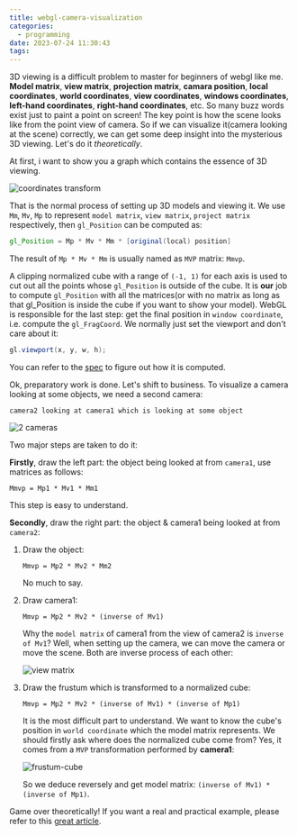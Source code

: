 ```yaml
---
title: webgl-camera-visualization
categories:
  - programming
date: 2023-07-24 11:30:43
tags:
---
```


3D viewing is a difficult problem to master for beginners of webgl like me. **Model matrix**, **view matrix**, **projection matrix**, **camara position**, **local coordinates**, **world coordinates**, **view coordinates**, **windows coordinates**, **left-hand coordinates**, **right-hand coordinates**, etc. So many buzz words exist just to paint a point on screen! The key point is how the scene looks like from the point view of camera. So if we can visualize it(camera looking at the scene) correctly, we can get some deep insight into the mysterious 3D viewing. Let's do it *theoretically*.

At first, i want to show you a graph which contains the essence of 3D viewing.

![coordinates transform](../images/coordinates-transform.png)

That is the normal process of setting up 3D models and viewing it. We use `Mm`, `Mv`, `Mp` to represent `model matrix`, `view matrix`, `project matrix` respectively, then `gl_Position` can be computed as:

```glsl
gl_Position = Mp * Mv * Mm * [original(local) position]
```

The result of `Mp * Mv * Mm` is usually named as `MVP` matrix: `Mmvp`.

A clipping normalized cube with a range of `(-1, 1)` for each axis is used to cut out all the points whose `gl_Position` is outside of the cube. It is **our** job to compute `gl_Position` with all the matrices(or with no matrix as long as that gl_Position is inside the cube if you want to show your model). WebGL is responsible for the last step: get the final position in `window coordinate`, i.e. compute the `gl_FragCoord`. We normally just set the viewport and don't care about it:

```glsl
gl.viewport(x, y, w, h);
```

You can refer to the [spec](https://registry.khronos.org/OpenGL/specs/es/2.0/es_full_spec_2.0.pdf) to figure out how it is computed.

Ok, preparatory work is done. Let's shift to business. To visualize a camera looking at some objects, we need a second camera:

```
camera2 looking at camera1 which is looking at some object
```

![2 cameras](../images/camera-view2.png)

Two major steps are taken to do it:

**Firstly**, draw the left part: the object being looked at from `camera1`, use matrices as follows:

```
Mmvp = Mp1 * Mv1 * Mm1
```
This step is easy to understand.

**Secondly**, draw the right part: the object & camera1 being looked at from `camera2`:

1. Draw the object:

   ```
   Mmvp = Mp2 * Mv2 * Mm2
   ```
   No much to say.

2. Draw camera1:

   ```
   Mmvp = Mp2 * Mv2 * (inverse of Mv1)
   ```
   Why the `model matrix` of camera1 from the view of camera2 is `inverse of Mv1`? Well, when setting up the camera, we can move the camera or move the scene. Both are inverse process of each other:

   ![view matrix](../images/view-matrix.png)

3. Draw the frustum which is transformed to a normalized cube:

   ```
   Mmvp = Mp2 * Mv2 * (inverse of Mv1) * (inverse of Mp1)
   ```
   It is the most difficult part to understand. We want to know the cube's position in `world coordinate` which the model matrix represents. We should firstly ask where does the normalized cube come from? Yes, it comes from a `MVP` transformation performed by **camera1**:

   ![frustum-cube](../images/frustum-cube.png)

   So we deduce reversely and get model matrix: `(inverse of Mv1) * (inverse of Mp1)`.

Game over theoretically! If you want a real and practical example, please refer to this [great article](https://webglfundamentals.org/webgl/lessons/webgl-visualizing-the-camera.html).